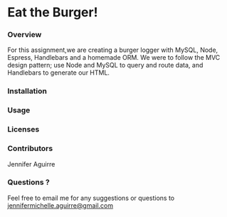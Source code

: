 # Eat the Burger!

### Overview
For this assignment,we are creating a burger logger with MySQL, Node, Espress, Handlebars and a homemade ORM. We were to follow the MVC design pattern; use Node and MySQL to query and route data, and Handlebars to generate our HTML.


### Installation


### Usage 

### Licenses

### Contributors
 Jennifer Aguirre 
 
 ### Questions ?
 Feel free to email me for any suggestions or questions to jennifermichelle.aguirre@gmail.com
